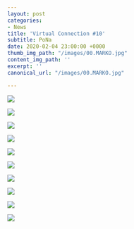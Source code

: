 ```yaml
---
layout: post
categories:
- News
title: 'Virtual Connection #10'
subtitle: PoNa
date: 2020-02-04 23:00:00 +0000
thumb_img_path: "/images/00.MARKO.jpg"
content_img_path: ''
excerpt: ''
canonical_url: "/images/00.MARKO.jpg"

---
```

![](/images/01.MARKO_MG_0885.jpg)

![](/images/02.MARKO_MG_9931.jpg)

![](/images/03.MARKO_MG_2501.jpg)

![](/images/04.MARKO.jpg)

![](/images/05.MARKO_MG_1793.jpg)

![](/images/06.MARKO.jpg)

![](/images/07.MARKO_MG_2274.jpg)

![](/images/08.MARKO.jpg)

![](/images/09.MARKO_MG_5875.jpg)

![](/images/10.MARKO.jpg)